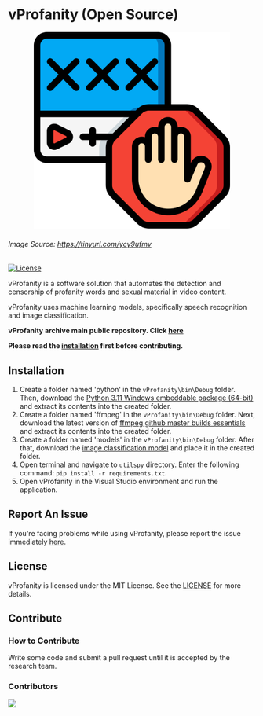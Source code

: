 # vProfanity (Open Source)

<p align="center">
  <img src="images/logo.png" width="400">
</p>

###### Image Source: https://tinyurl.com/ycy9ufmv

[![License](https://img.shields.io/github/license/zvz23/vProfanityOpenSource.svg?style=flat-square)](https://github.com/zvz23/vProfanityOpenSource/blob/master/LICENSE)

vProfanity is a software solution that automates the detection and censorship of profanity words and sexual material in video content.

vProfanity uses machine learning models, specifically speech recognition and image classification.

**vProfanity archive main public repository. Click [here](https://github.com/KandaTeach/vProfanity)**

**Please read the [installation](#installation) first before contributing.**

## Installation

1. Create a folder named 'python' in the `vProfanity\bin\Debug` folder. Then, download the [Python 3.11 Windows embeddable package (64-bit)](https://www.python.org/downloads/windows/) and extract its contents into the created folder.
2. Create a folder named 'ffmpeg' in the `vProfanity\bin\Debug` folder. Next, download the latest version of [ffmpeg github master builds essentials](https://www.gyan.dev/ffmpeg/builds/) and extract its contents into the created folder.
3. Create a folder named 'models' in the `vProfanity\bin\Debug` folder. After that, download the [image classification model](https://www.mediafire.com/file/0ofymm6212pob46/vProfanityModel.mlnet/file) and place it in the created folder.
4. Open terminal and navigate to `utilspy` directory. Enter the following command: `pip install -r requirements.txt`.
5. Open vProfanity in the Visual Studio environment and run the application.

## Report An Issue

If you're facing problems while using vProfanity, please report the issue immediately [here](https://github.com/zvz23/vProfanityOpenSource/issues/new).

## License

vProfanity is licensed under the MIT License. See the [LICENSE](LICENSE) for more details.

## Contribute

### How to Contribute
Write some code and submit a pull request until it is accepted by the research team.

### Contributors

<a href="https://github.com/zvz23/vProfanityOpenSource/graphs/contributors">
  <img src="https://contributors-img.web.app/image?repo=zvz23/vProfanityOpenSource" />
</a>
